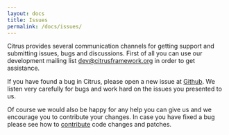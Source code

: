 ```yaml
---
layout: docs
title: Issues
permalink: /docs/issues/
---
```


Citrus provides several communication channels for getting support and submitting issues, bugs and discussions. First of 
all you can use our development mailing list [dev@citrusframework.org](mailto:dev@citrusframework.org) in order to get assistance.

If you have found a bug in Citrus, please open a new issue at [Github](https://github.com/citrusframework/citrus/issues). We listen very carefully 
for bugs and work hard on the issues you presented to us.

Of course we would also be happy for any help you can give us and we encourage you to contribute your changes. In case 
you have fixed a bug please see how to [contribute](${context.path}/docs/contributing) code changes and patches.